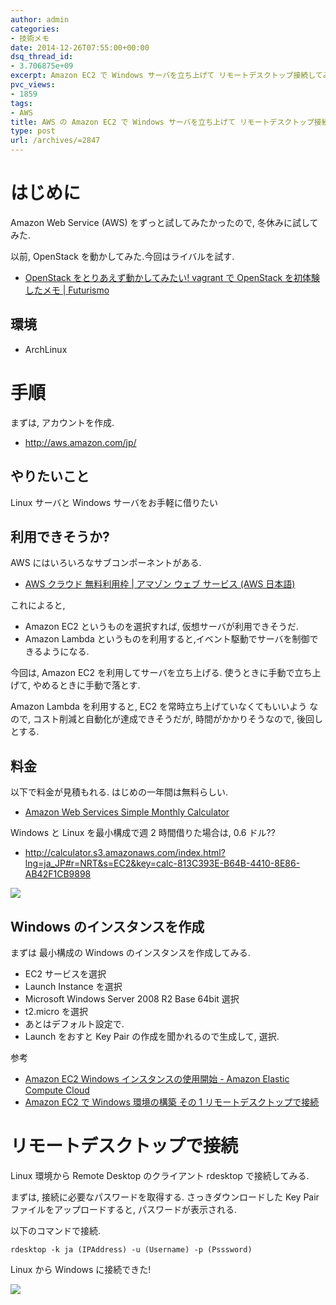 ```yaml
---
author: admin
categories:
- 技術メモ
date: 2014-12-26T07:55:00+00:00
dsq_thread_id:
- 3.706875e+09
excerpt: Amazon EC2 で Windows サーバを立ち上げて リモートデスクトップ接続してみた
pvc_views:
- 1859
tags:
- AWS
title: AWS の Amazon EC2 で Windows サーバを立ち上げて リモートデスクトップ接続してみた
type: post
url: /archives/=2847
---
```


はじめに
========

Amazon Web Service (AWS) をずっと試してみたかったので,
冬休みに試してみた.

以前, OpenStack を動かしてみた.今回はライバルを試す.

-   [OpenStack をとりあえず動かしてみたい! vagrant で OpenStack
    を初体験したメモ | Futurismo](https://futurismo.biz/archives/2604)

環境
----

-   ArchLinux

手順
====

まずは, アカウントを作成.

-   <http://aws.amazon.com/jp/>

やりたいこと
------------

Linux サーバと Windows サーバをお手軽に借りたい

利用できそうか?
---------------

AWS にはいろいろなサブコンポーネントがある.

-   [AWS クラウド 無料利用枠 | アマゾン ウェブ サービス (AWS
    日本語)](http://aws.amazon.com/jp/free/?sc_ichannel=ha&sc_ipage=homepage&sc_icountry=jp&sc_isegment=c&sc_iplace=hero1&sc_icampaigntype=free_tier&sc_icampaign=ha_jp_FreeTier&sc_icategory=none&sc_idetail=ha_jp_206_1&sc_icontent=ha_206)

これによると,

-   Amazon EC2 というものを選択すれば, 仮想サーバが利用できそうだ.
-   Amazon Lambda
    というものを利用すると,イベント駆動でサーバを制御できるようになる.

今回は, Amazon EC2 を利用してサーバを立ち上げる.
使うときに手動で立ち上げて, やめるときに手動で落とす.

Amazon Lambda を利用すると, EC2 を常時立ち上げていなくてもいいよう
なので, コスト削減と自動化が達成できそうだが, 時間がかかりそうなので,
後回しとする.

料金
----

以下で料金が見積もれる. はじめの一年間は無料らしい.

-   [Amazon Web Services Simple Monthly
    Calculator](http://calculator.s3.amazonaws.com/index.html?lng=ja_JP#)

Windows と Linux を最小構成で週 2 時間借りた場合は, 0.6 ドル??

-   <http://calculator.s3.amazonaws.com/index.html?lng=ja_JP#r=NRT&s=EC2&key=calc-813C393E-B64B-4410-8E86-AB42F1CB9898>

![](./../img/2014-12-26-151045_938x142_scrot.png)

Windows のインスタンスを作成
----------------------------

まずは 最小構成の Windows のインスタンスを作成してみる.

-   EC2 サービスを選択
-   Launch Instance を選択
-   Microsoft Windows Server 2008 R2 Base 64bit 選択
-   t2.micro を選択
-   あとはデフォルト設定で.
-   Launch をおすと Key Pair の作成を聞かれるので生成して, 選択.

参考

-   [Amazon EC2 Windows インスタンスの使用開始 - Amazon Elastic Compute
    Cloud](http://docs.aws.amazon.com/ja_jp/AWSEC2/latest/WindowsGuide/EC2Win_GetStarted.html#EC2Win_LaunchInstance)
-   [Amazon EC2 で Windows 環境の構築 その 1
    リモートデスクトップで接続](http://awoni.net/hosting/ec2-setup/)

リモートデスクトップで接続
==========================

Linux 環境から Remote Desktop のクライアント rdesktop で接続してみる.

まずは, 接続に必要なパスワードを取得する. さっきダウンロードした Key
Pair ファイルをアップロードすると, パスワードが表示される.

以下のコマンドで接続.

``` {.bash}
rdesktop -k ja (IPAddress) -u (Username) -p (Psssword)
```

Linux から Windows に接続できた!

![](./../img/2014-12-26-164148_797x602_scrot.png)
